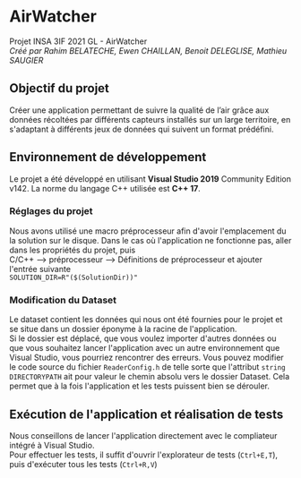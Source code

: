 # AirWatcher
Projet INSA 3IF 2021 GL - AirWatcher  
_Créé par Rahim BELATECHE, Ewen CHAILLAN, Benoit DELEGLISE, Mathieu SAUGIER_

## Objectif du projet
Créer une application permettant de suivre la qualité de l’air grâce aux données récoltées par différents capteurs installés sur un large territoire, en s'adaptant à différents jeux de données qui suivent un format prédéfini.

## Environnement de développement
Le projet a été développé en utilisant **Visual Studio 2019** Community Edition v142.
La norme du langage C++ utilisée est **C++ 17**.


### Réglages du projet
Nous avons utilisé une macro préprocesseur afin d'avoir l'emplacement du la solution sur le disque. Dans le cas où l'application ne fonctionne pas, aller dans les propriétés du projet, puis  
C/C++ --> préprocesseur --> Définitions de préprocesseur et ajouter l'entrée suivante  
`SOLUTION_DIR=R"($(SolutionDir))"`

### Modification du Dataset
Le dataset contient les données qui nous ont été fournies pour le projet et se situe dans un dossier éponyme à la racine de l'application.  
Si le dossier est déplacé, que vous voulez importer d'autres données ou que vous souhaitez lancer l'application avec un autre environnement que Visual Studio, vous pourriez rencontrer des erreurs.
Vous pouvez modifier le code source du fichier `ReaderConfig.h` de telle sorte que l'attribut `string DIRECTORYPATH` ait pour valeur le chemin absolu vers le dossier Dataset. Cela permet que à la fois l'application et les tests puissent bien se dérouler.

## Exécution de l'application et réalisation de tests
Nous conseillons de lancer l'application directement avec le compliateur intégré à Visual Studio.  
Pour effectuer les tests, il suffit d'ouvrir l'explorateur de tests (`Ctrl+E,T`), puis d'exécuter tous les tests (`Ctrl+R,V`)

